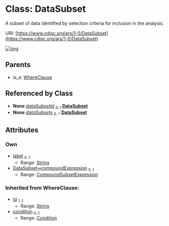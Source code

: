
# Class: DataSubset


A subset of data identified by selection criteria for inclusion in the analysis.

URI: [https://www.cdisc.org/ars/1-0/DataSubset](https://www.cdisc.org/ars/1-0/DataSubset)


[![img](https://yuml.me/diagram/nofunky;dir:TB/class/[WhereClause],[CompoundSubsetExpression]<compoundExpression%200..1-++[DataSubset&#124;label:string%20%3F;id(i):string],[Analysis]-%20dataSubsetId%200..1>[DataSubset],[ReportingEvent]++-%20dataSubsets%200..*>[DataSubset],[WhereClause]^-[DataSubset],[ReportingEvent],[Condition],[CompoundSubsetExpression],[Analysis])](https://yuml.me/diagram/nofunky;dir:TB/class/[WhereClause],[CompoundSubsetExpression]<compoundExpression%200..1-++[DataSubset&#124;label:string%20%3F;id(i):string],[Analysis]-%20dataSubsetId%200..1>[DataSubset],[ReportingEvent]++-%20dataSubsets%200..*>[DataSubset],[WhereClause]^-[DataSubset],[ReportingEvent],[Condition],[CompoundSubsetExpression],[Analysis])

## Parents

 *  is_a: [WhereClause](WhereClause.md)

## Referenced by Class

 *  **None** *[dataSubsetId](dataSubsetId.md)*  <sub>0..1</sub>  **[DataSubset](DataSubset.md)**
 *  **None** *[dataSubsets](dataSubsets.md)*  <sub>0..\*</sub>  **[DataSubset](DataSubset.md)**

## Attributes


### Own

 * [label](label.md)  <sub>0..1</sub>
     * Range: [String](types/String.md)
 * [DataSubset➞compoundExpression](DataSubset_compoundExpression.md)  <sub>0..1</sub>
     * Range: [CompoundSubsetExpression](CompoundSubsetExpression.md)

### Inherited from WhereClause:

 * [id](id.md)  <sub>1..1</sub>
     * Range: [String](types/String.md)
 * [condition](condition.md)  <sub>0..1</sub>
     * Range: [Condition](Condition.md)
